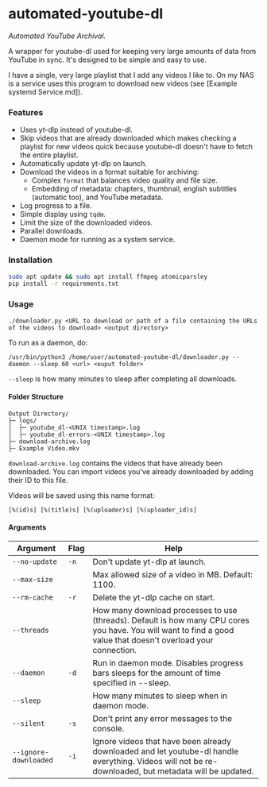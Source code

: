 # automated-youtube-dl

_Automated YouTube Archival._

A wrapper for youtube-dl used for keeping very large amounts of data from YouTube in sync. It's designed to be simple and easy to use.

I have a single, very large playlist that I add any videos I like to. On my NAS is a service uses this program to download new videos (see [Example systemd Service.md]).

### Features

- Uses yt-dlp instead of youtube-dl.
- Skip videos that are already downloaded which makes checking a playlist for new videos quick because youtube-dl doesn't have to fetch the entire playlist.
- Automatically update yt-dlp on launch.
- Download the videos in a format suitable for archiving:
    - Complex `format` that balances video quality and file size.
    - Embedding of metadata: chapters, thumbnail, english subtitles (automatic too), and YouTube metadata.
- Log progress to a file.
- Simple display using `tqdm`.
- Limit the size of the downloaded videos.
- Parallel downloads.
- Daemon mode for running as a system service.

### Installation

```bash
sudo apt update && sudo apt install ffmpeg atomicparsley
pip install -r requirements.txt
```

### Usage

`./downloader.py <URL to download or path of a file containing the URLs of the videos to download> <output directory>`

To run as a daemon, do:

`/usr/bin/python3 /home/user/automated-youtube-dl/downloader.py --daemon --sleep 60 <url> <ouput folder>`

`--sleep` is how many minutes to sleep after completing all downloads.

#### Folder Structure

```
Output Directory/
├─ logs/
│  ├─ youtube_dl-<UNIX timestamp>.log
│  ├─ youtube_dl-errors-<UNIX timestamp>.log
├─ download-archive.log
├─ Example Video.mkv
```

`download-archive.log` contains the videos that have already been downloaded. You can import videos you've already downloaded by adding their ID to this file.

Videos will be saved using this name format:

```
[%(id)s] [%(title)s] [%(uploader)s] [%(uploader_id)s]
```

#### Arguments

| Argument              | Flag | Help                                                         |
| --------------------- | ---- | ------------------------------------------------------------ |
| `--no-update`         | `-n` | Don\'t update yt-dlp at launch.                              |
| `--max-size`          |      | Max allowed size of a video in MB. Default: 1100.            |
| `--rm-cache`          | `-r` | Delete the yt-dlp cache on start.                            |
| `--threads`           |      | How many download processes to use (threads). Default is how many CPU cores you have. You will want to find a good value that doesn't overload your connection. |
| `--daemon`            | `-d` | Run in daemon mode. Disables progress bars sleeps for the amount of time specified in --sleep. |
| `--sleep`             |      | How many minutes to sleep when in daemon mode.               |
| `--silent`            | `-s` | Don't print any error messages to the console.               |
| `--ignore-downloaded` | `-i` | Ignore videos that have been already downloaded and let youtube-dl handle everything. Videos will not be re-downloaded, but metadata will be updated. |